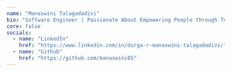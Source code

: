 ```yaml
---
name: "Manaswini Talagadadivi"
bio: "Software Engineer | Passionate About Empowering People through Technology"
core: false
socials:
  - name: "LinkedIn"
    href: "https://www.linkedin.com/in/durga-r-manaswini-talagadadivi/"
  - name: "Github"
    href: "https://github.com/manaswini05"
---
```

